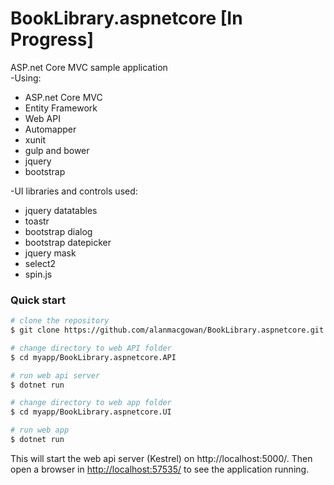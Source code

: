 
# BookLibrary.aspnetcore [In Progress]
ASP.net Core MVC sample application<br/>
-Using:<br/>
* ASP.net Core MVC
* Entity Framework
* Web API
* Automapper
* xunit
* gulp and bower
* jquery
* bootstrap

-UI libraries and controls used:<br/>
* jquery datatables
* toastr
* bootstrap dialog
* bootstrap datepicker
* jquery mask
* select2
* spin.js

### Quick start

```bash
# clone the repository
$ git clone https://github.com/alanmacgowan/BookLibrary.aspnetcore.git myapp

# change directory to web API folder
$ cd myapp/BookLibrary.aspnetcore.API

# run web api server
$ dotnet run

# change directory to web app folder
$ cd myapp/BookLibrary.aspnetcore.UI

# run web app
$ dotnet run

```

This will start the web api server (Kestrel) on http://localhost:5000/.
Then open a browser in [http://localhost:57535/](http://localhost:57535/]) to see the application running. 


